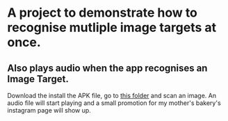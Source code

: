 # A project to demonstrate how to recognise mutliple image targets at once.

## Also plays audio when the app recognises an Image Target.

Download the install the APK file, go to [this folder](https://github.com/parthit/ARApps-/tree/master/GREETINGCARD/ImageTargets) and scan an image. 
An audio file will start playing and a small promotion for my mother's bakery's instagram page will show up.
